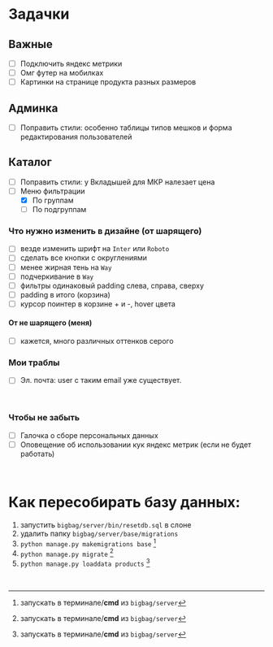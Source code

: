 # Задачки

## Важные
- [ ] Подключить яндекс метрики
- [ ] Омг футер на мобилках
- [ ] Картинки на странице продукта разных размеров

## Админка

- [ ] Поправить стили: особенно таблицы типов мешков и форма редактирования пользователей

## Каталог

- [ ] Поправить стили: у Вкладышей для МКР налезает цена
- [ ] Меню фильтрации
    - [X] По группам
    - [ ] По подгруппам

### Что нужно изменить в дизайне (от шарящего)
- [ ] везде изменить шрифт на `Inter` или `Roboto`
- [ ] сделать все кнопки с округлениями
- [ ] менее жирная тень на `Way`
- [ ] подчеркивание в `Way`
- [ ] фильтры одинаковый padding слева, справа, сверху
- [ ] padding в итого (корзина)
- [ ] курсор поинтер в корзине + и -, hover цвета

#### От не шарящего (меня)
- [ ] кажется, много различных оттенков серого

### Мои траблы
- [ ] Эл. почта: user с таким email уже существует.

<br />

### Чтобы не забыть

- [ ] Галочка о сборе персональных данных
- [ ] Оповещение об использовании кук яндекс метрик (если не будет работать)

<br />

# Как пересобирать базу данных:

1. запустить `bigbag/server/bin/resetdb.sql` в слоне
2. удалить папку `bigbag/server/base/migrations`
3. `python manage.py makemigrations base` [^cmd]
4. `python manage.py migrate` [^cmd]
5. `python manage.py loaddata products` [^cmd]

<br />

[^cmd]: запускать в терминале/**cmd** из `bigbag/server`
